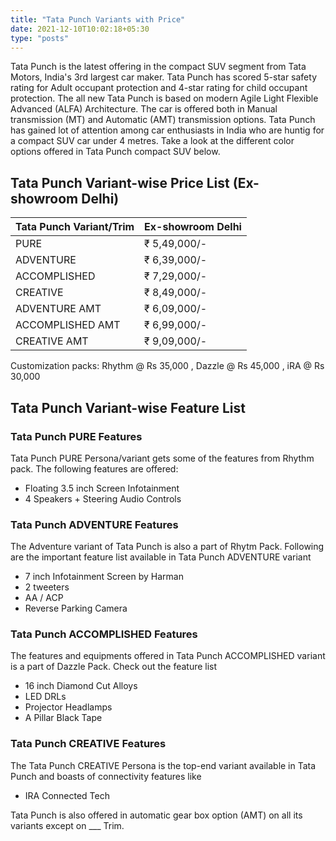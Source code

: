 ```yaml
---
title: "Tata Punch Variants with Price"
date: 2021-12-10T10:02:18+05:30
type: "posts"
---
```


Tata Punch is the latest offering in the compact SUV segment from Tata Motors, India's 3rd largest car maker. Tata Punch has scored 5-star safety rating for Adult occupant protection and 4-star rating for child occupant protection. The all new Tata Punch is based on modern Agile Light Flexible Advanced (ALFA) Architecture. The car is offered both in Manual transmission (MT) and Automatic (AMT) transmission options. Tata Punch has gained lot of attention among car enthusiasts in India who are huntig for a compact SUV car under 4 metres. Take a look at the different color options offered in Tata Punch compact SUV below.


## Tata Punch Variant-wise Price List (Ex-showroom Delhi)

| Tata Punch Variant/Trim     | Ex-showroom Delhi |
|-----------------------------|-------------------|
| PURE						  | ₹ 5,49,000/-	  |
| ADVENTURE					  | ₹ 6,39,000/-      |
| ACCOMPLISHED                | ₹ 7,29,000/-      |
| CREATIVE				      | ₹ 8,49,000/-      |
| ADVENTURE AMT               | ₹ 6,09,000/-      |
| ACCOMPLISHED AMT            | ₹ 6,99,000/-      |
| CREATIVE AMT                | ₹ 9,09,000/-      |


Customization packs: Rhythm @ Rs 35,000 , Dazzle @ Rs 45,000 , iRA @ Rs 30,000

## Tata Punch Variant-wise Feature List

### Tata Punch PURE Features

Tata Punch PURE Persona/variant gets some of the features from Rhythm pack. The following features are offered:
- Floating 3.5 inch Screen Infotainment 
- 4 Speakers + Steering Audio Controls

### Tata Punch ADVENTURE Features

The Adventure variant of Tata Punch is also a part of Rhytm Pack. Following are the important feature list available in Tata Punch ADVENTURE variant
- 7 inch Infotainment Screen by Harman
- 2 tweeters
- AA / ACP
- Reverse Parking Camera

### Tata Punch ACCOMPLISHED Features

The features and equipments offered in Tata Punch ACCOMPLISHED variant is a part of Dazzle Pack. Check out the feature list
- 16 inch Diamond Cut Alloys
- LED DRLs
- Projector Headlamps
- A Pillar Black Tape

### Tata Punch CREATIVE Features

The Tata Punch CREATIVE Persona is the top-end variant available in Tata Punch and boasts of connectivity features like
- IRA Connected Tech

Tata Punch is also offered in automatic gear box option (AMT) on all its variants except on ___ Trim.

